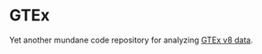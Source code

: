 # GTEx

Yet another mundane code repository for analyzing [GTEx v8 data](https://www.gtexportal.org/home/downloads/adult-gtex/overview).